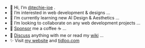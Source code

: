 - 👋 Hi, I’m [@techie-joe](//github.com/techie-joe) .
- 👀 I’m interested in web development & designs ...
- 🌱 I’m currently learning new AI Design & Aesthetics ...
- 💞️ I’m looking to collaborate on any web development projects ...
- 💖 [Sponsor](//github.com/sponsors/techie-joe) me a coffee ☕️ ...
- 💬 [Discuss](//github.com/techie-joe/techie-joe/discussions) anything with me or read my [wiki](//github.com/techie-joe/techie-joe/wiki) ...
- ✨ Visit [my website](//techie-joe.github.io) and [tidloo.com](//tidloo.com)

<!---
techie-joe/techie-joe is a ✨ special ✨ repository because its `README.md` (this file) appears on your GitHub profile.
You can click the Preview link to take a look at your changes.
--->
